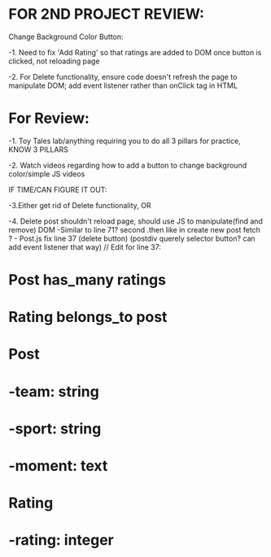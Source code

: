# FOR 2ND PROJECT REVIEW:

Change Background Color Button:

<!-- <button class="changecolor">Change Color</button> -->

<!-- let chngclr = postsForm.querySelector(".changecolor")
     chngclr.addEventListener("click", changeColor); -->


 <!-- function changeColor() {
      var cntner = document.getElementsByClassName('container')
      cntner[0].style.backgroundColor = 'yellow';
    } -->


-1. Need to fix 'Add Rating' so that ratings are added to DOM once button is clicked, not reloading page

-2. For Delete functionality, ensure code doesn't refresh the page to manipulate DOM; add event listener
rather than onClick tag in HTML




# For Review:

-1. Toy Tales lab/anything requiring you to do all 3 pillars for practice, KNOW 3 PILLARS

-2. Watch videos regarding how to add a button to change background color/simple JS videos



IF TIME/CAN FIGURE IT OUT:

-3.Either get rid of Delete functionality, OR

-4. Delete post shouldn't reload page, should use JS to manipulate(find and remove) DOM
    -Similar to line 71?  second .then like in create new post fetch ?
    - Post.js fix line 37 (delete button) (postdiv querely selector button? can add event listener that way)
      // Edit for line 37: 
     <!-- <button class="delete-button" data-id=${this.id} onclick="deletePost()">Delete</button> -->





# Post has_many ratings
# Rating belongs_to post

# Post
# -team: string
# -sport: string
# -moment: text

# Rating
# -rating: integer
